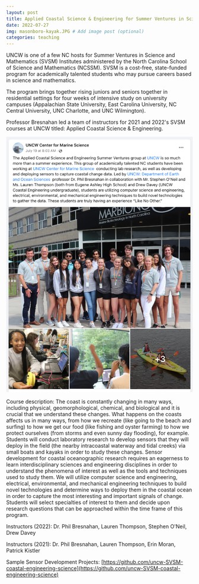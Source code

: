 ```yaml
---
layout: post
title: Applied Coastal Science & Engineering for Summer Ventures in Science & Mathematics
date: 2022-07-27
img: masonboro-kayak.JPG # Add image post (optional)
categories: teaching
---
```


UNCW is one of a few NC hosts for Summer Ventures in Science and Mathematics (SVSM) Institutes administered by the North Carolina School of Science and Mathematics (NCSSM). SVSM is a cost-free, state-funded program for academically talented students who may pursue careers based in science and mathematics.

The program brings together rising juniors and seniors together in residential settings for four weeks of intensive study on university campuses (Appalachian State University, East Carolina University, NC Central University, UNC Charlotte, and UNC Wilmington).

Professor Bresnahan led a team of instructors for 2021 and 2022's SVSM courses at UNCW titled: Applied Coastal Science & Engineering. 

![Screenshot of UNCW's Center for Marine Science tweet about Summer Ventures 2022](../assets/img/summer-ventures-22.png "Summer Ventures 2022")

Course description: The coast is constantly changing in many ways, including physical, geomorphological, chemical, and biological and it is crucial that we understand these changes. What happens on the coasts affects us in many ways, from how we recreate (like going to the beach and surfing) to how we get our food (like fishing and oyster farming) to how we protect ourselves (from storms and even sunny day flooding), for example. Students will conduct laboratory research to develop sensors that they will deploy in the field (the nearby intracoastal waterway and tidal creeks) via small boats and kayaks in order to study these changes. Sensor development for coastal oceanographic research requires an eagerness to learn interdisciplinary sciences and engineering disciplines in order to understand the phenomena of interest as well as the tools and techniques used to study them. We will utilize computer science and engineering, electrical, environmental, and mechanical engineering techniques to build novel technologies and determine ways to deploy them in the coastal ocean in order to capture the most interesting and important signals of change. Students will select specialties of interest to them and decide upon research questions that can be approached within the time frame of this program.

Instructors (2022): Dr. Phil Bresnahan, Lauren Thompson, Stephen O'Neil, Drew Davey  

Instructors (2021): Dr. Phil Bresnahan, Lauren Thompson, Erin Moran, Patrick Kistler

Sample Sensor Development Projects: [https://github.com/uncw-SVSM-coastal-engineering-science](https://github.com/uncw-SVSM-coastal-engineering-science)